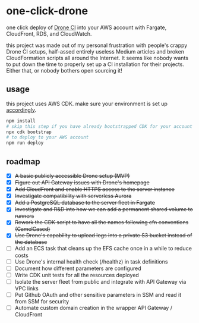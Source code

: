 # one-click-drone

one click deploy of [Drone CI](https://drone.io/) into your AWS account with Fargate, CloudFront, RDS, and CloudWatch.

this project was made out of my personal frustration with people's crappy Drone CI setups, half-assed entirely useless
Medium articles and broken CloudFormation scripts all around the Internet. It seems like nobody wants to put down the
time to properly set up a CI installation for their projects. Either that, or nobody bothers open sourcing it!

## usage

this project uses AWS CDK. make sure your environment is set up
[accordingly](https://docs.aws.amazon.com/cdk/latest/guide/getting_started.html).

```bash
npm install
# skip this step if you have already bootstrapped CDK for your account
npx cdk bootstrap
# to deploy to your AWS account
npm run deploy
```

## roadmap

- [x] ~~A basic publicly accessible Drone setup (MVP)~~
- [x] ~~Figure out API Gateway issues with Drone's homepage~~
- [x] ~~Add CloudFront and enable HTTPS access to the server instance~~
- [x] ~~Investigate compatibility with serverless Aurora~~
- [x] ~~Add a PostgreSQL database to the server fleet in Fargate~~
- [x] ~~Investigate and R&D into how we can add a permanent shared volume to runners~~
- [x] ~~Rework the CDK script to have all the names following cfn conventions (CamelCased)~~
- [x] ~~Use Drone's capability to upload logs into a private S3 bucket instead of the database~~
- [ ] Add an ECS task that cleans up the EFS cache once in a while to reduce costs
- [ ] Use Drone's internal health check (/healthz) in task definitions
- [ ] Document how different parameters are configured
- [ ] Write CDK unit tests for all the resources deployed
- [ ] Isolate the server fleet from public and integrate with API Gateway via VPC links
- [ ] Put Github OAuth and other sensitive parameters in SSM and read it from SSM for security
- [ ] Automate custom domain creation in the wrapper API Gateway / CloudFront
